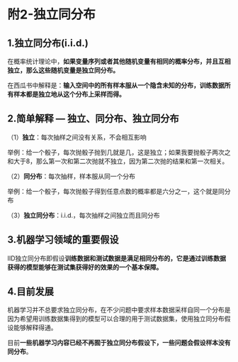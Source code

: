 # 附2-独立同分布

## 1.独立同分布(i.i.d.)

   在概率统计理论中，**如果变量序列或者其他随机变量有相同的概率分布，并且互相独立，那么这些随机变量是独立同分布。**

   在西瓜书中解释是：**输入空间中的所有样本服从一个隐含未知的分布，训练数据所有样本都是独立地从这个分布上采样而得。**

 

## 2.简单解释 — 独立、同分布、独立同分布

（1）**独立**：每次抽样之间没有关系，不会相互影响

举例：给一个骰子，每次抛骰子抛到几就是几，这是独立；如果我要抛骰子两次之和大于8，那么第一次和第二次抛就不独立，因为第二次抛的结果和第一次相关。

（2）**同分布**：每次抽样，样本服从同一个分布

举例：给一个骰子，每次抛骰子得到任意点数的概率都是六分之一，这个就是同分布

（3）**独立同分布**：i.i.d.，每次抽样之间独立而且同分布

 

## 3.机器学习领域的重要假设

IID独立同分布即假设**训练数据和测试数据是满足相同分布的，它是通过训练数据获得的模型能够在测试集获得好的效果的一个基本保障。**

 

## 4.目前发展

机器学习并不总要求独立同分布，在不少问题中要求样本数据采样自同一个分布是因为希望用训练数据集得到的模型可以合理的用于测试数据集，使用独立同分布假设能够解释得通。

目前**一些机器学习内容已经不再囿于独立同分布假设下，一些问题会假设样本没有同分布**。

